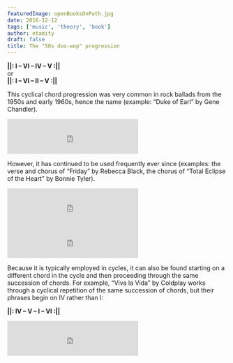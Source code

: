 ```yaml
---
featuredImage: openBooksOnPath.jpg
date: 2016-12-12
tags: ['music', 'theory', 'book']
author: etamity
draft: false
title: The "50s doo-wop" progression
---
```


**&#124;&#124;: I – VI – IV – V :&#124;&#124;**  
or  
**&#124;&#124;: I – VI – II – V :&#124;&#124;**

This cyclical chord progression was very common in rock ballads from the 1950s and early 1960s, hence the name (example: “Duke of Earl” by Gene Chandler). 

<iframe src="https://embed.spotify.com/?uri=spotify:track:1CX9WKs56Ur7r1NDPmuowt" width="300" height="80" frameborder="0" allowtransparency="true"></iframe><br/>

However, it has continued to be used frequently ever since (examples: the verse and chorus of “Friday” by Rebecca Black, the chorus of “Total Eclipse of the Heart” by Bonnie Tyler).

<iframe src="https://embed.spotify.com/?uri=spotify:track:4fK6E2UywZTJIa5kWnCD6x" width="300" height="80" frameborder="0" allowtransparency="true"></iframe><br/>

<iframe src="https://embed.spotify.com/?uri=spotify:track:5prTs2HAw2G4idHZyeFp8o" width="300" height="80" frameborder="0" allowtransparency="true"></iframe><br/>

Because it is typically employed in cycles, it can also be found starting on a different chord in the cycle and then proceeding through the same succession of chords. For example, “Viva la Vida” by Coldplay works through a cyclical repetition of the same succession of chords, but their phrases begin on IV rather than I:

**&#124;&#124;: IV – V – I – VI :&#124;&#124;**

<iframe src="https://embed.spotify.com/?uri=spotify:track:1mea3bSkSGXuIRvnydlB5b" width="300" height="80" frameborder="0" allowtransparency="true"></iframe><br/>
